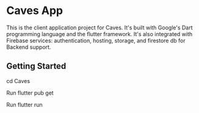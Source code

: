 # Caves App

This is the client application project for Caves. It's built with Google's Dart programming language and the flutter framework. It's also integrated with Firebase services: authentication, hosting, storage, and firestore db for Backend support.

## Getting Started

cd Caves

Run flutter pub get

Run flutter run
